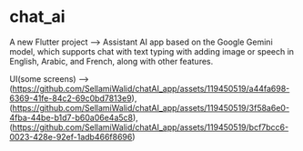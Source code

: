 # chat_ai

A new Flutter project --> Assistant AI app based on the Google Gemini model, which supports chat with text typing with adding image or speech in English, Arabic, and French, along with other features.

UI(some screens) --> (https://github.com/SellamiWalid/chatAI_app/assets/119450519/a44fa698-6369-41fe-84c2-69c0bd7813e9), 
(https://github.com/SellamiWalid/chatAI_app/assets/119450519/3f58a6e0-4fba-44be-b1d7-b60a06e4a5c8), 
(https://github.com/SellamiWalid/chatAI_app/assets/119450519/bcf7bcc6-0023-428e-92ef-1adb466f8696)

